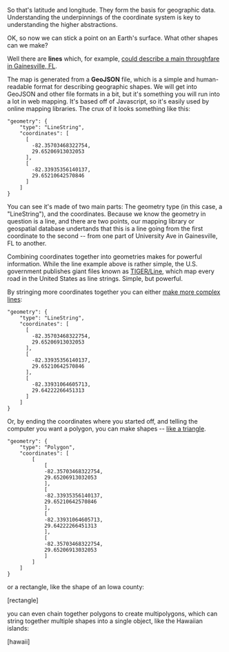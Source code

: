 So that's latitude and longitude. They form the basis for geographic data. Understanding the underpinnings of the coordinate system is key to understanding the higher abstractions.

OK, so now we can stick a point on an Earth's surface. What other shapes can we make?

Well there are **lines** which, for example, [could describe a main throughfare in Gainesville, FL](resources/data/line1.geojson).

The map is generated from a **GeoJSON** file, which is a simple and human-readable format for describing geographic shapes. We will get into GeoJSON and other file formats in a bit, but it's something you will run into a lot in web mapping. It's based off of Javascript, so it's easily used by online mapping libraries. The crux of it looks something like this:

    "geometry": {
        "type": "LineString",
        "coordinates": [
          [
            -82.35703468322754,
            29.65206913032053
          ],
          [
            -82.33935356140137,
            29.65210642570846
          ]
        ]
    }

You can see it's made of two main parts: The geometry type (in this case, a "LineString"), and the coordinates. Because we know the geometry in question is a line, and there are two points, our mapping library or geospatial database undertands that this is a line going from the first coordinate to the second -- from one part of University Ave in Gainesville, FL to another.
        
Combining coordinates together into geometries makes for powerful information. While the line example above is rather simple, the U.S. government publishes giant files known as [TIGER/Line](http://www.census.gov/geo/maps-data/data/tiger-line.html), which map every road in the United States as line strings. Simple, but powerful.

By stringing more coordinates together you can either [make more complex lines](resources/data/line2.geojson):

    "geometry": {
        "type": "LineString",
        "coordinates": [
          [
            -82.35703468322754,
            29.65206913032053
          ],
          [
            -82.33935356140137,
            29.65210642570846
          ],
          [
            -82.33931064605713,
            29.64222266451313
          ]
        ]
    }

Or, by ending the coordinates where you started off, and telling the computer you want a polygon, you can make shapes -- [like a triangle](resources/data/polygon1.geojson).


    "geometry": {
        "type": "Polygon",
        "coordinates": [
            [
                [
                -82.35703468322754,
                29.65206913032053
                ],
                [
                -82.33935356140137,
                29.65210642570846
                ],
                [
                -82.33931064605713,
                29.64222266451313
                ],
                [
                -82.35703468322754,
                29.65206913032053
                ]
            ]
        ]
    }



or a rectangle, like the shape of an Iowa county:

[rectangle]


you can even chain together polygons to create multipolygons, which can string together multiple shapes into a single object, like the Hawaiian islands:

[hawaii]



